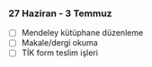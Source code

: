 ### 27 Haziran - 3 Temmuz

- [ ] Mendeley kütüphane düzenleme
- [ ] Makale/dergi okuma
- [ ] TİK form teslim işleri